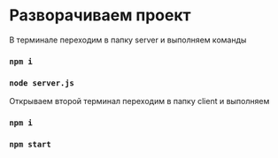 # Разворачиваем проект

 В терминале переходим в папку server и выполняем команды

 ### `npm i`
 ### `node server.js`

 Открываем второй терминал переходим в папку client  и выполняем

 ### `npm i`
 ### `npm start`


